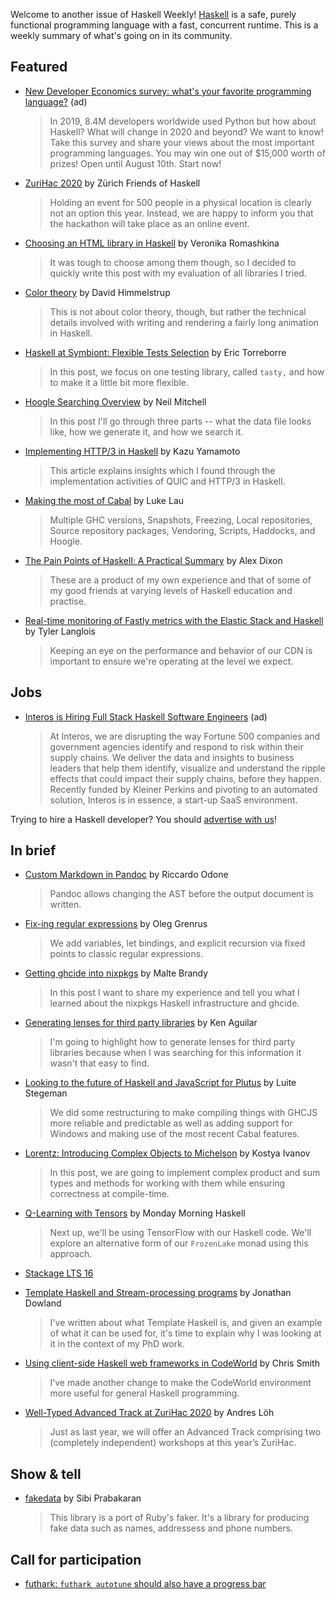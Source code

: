 Welcome to another issue of Haskell Weekly!
[Haskell](https://www.haskell.org) is a safe, purely functional programming language with a fast, concurrent runtime.
This is a weekly summary of what's going on in its community.

## Featured

- [New Developer Economics survey: what's your favorite programming language?](https://www.developereconomics.net/?utm_medium=newsletter&utm_source=haskell&utm_campaign=haskell_newsletter) (ad)
  > In 2019, 8.4M developers worldwide used Python but how about Haskell? What will change in 2020 and beyond? We want to know! Take this survey and share your views about the most important programming languages. You may win one out of $15,000 worth of prizes! Open until August 10th. Start now!

- [ZuriHac 2020](https://zfoh.ch/zurihac2020/) by Zürich Friends of Haskell
  > Holding an event for 500 people in a physical location is clearly not an option this year. Instead, we are happy to inform you that the hackathon will take place as an online event.

- [Choosing an HTML library in Haskell](https://vrom911.github.io/blog/html-libraries) by Veronika Romashkina
  > It was tough to choose among them though, so I decided to quickly write this post with my evaluation of all libraries I tried.

- [Color theory](https://reanimate.readthedocs.io/en/latest/showcase_colortheory/) by David Himmelstrup
  > This is not about color theory, though, but rather the technical details involved with writing and rendering a fairly long animation in Haskell.

- [Haskell at Symbiont: Flexible Tests Selection](https://www.symbiont.io/post/haskell-at-symbiont-flexible-tests-selection) by Eric Torreborre
  > In this post, we focus on one testing library, called `tasty,` and how to make it a little bit more flexible.

- [Hoogle Searching Overview](https://neilmitchell.blogspot.com/2020/06/hoogle-searching-overview.html) by Neil Mitchell
  > In this post I'll go through three parts -- what the data file looks like, how we generate it, and how we search it.

- [Implementing HTTP/3 in Haskell](https://kazu-yamamoto.hatenablog.jp/entry/2020/06/09/155236) by Kazu Yamamoto
  > This article explains insights which I found through the implementation activities of QUIC and HTTP/3 in Haskell.

- [Making the most of Cabal](https://lukelau.me/haskell/posts/making-the-most-of-cabal/) by Luke Lau
  > Multiple GHC versions, Snapshots, Freezing, Local repositories, Source repository packages, Vendoring, Scripts, Haddocks, and Hoogle.

- [The Pain Points of Haskell: A Practical Summary](https://dixonary.co.uk/blog/haskell/pain) by Alex Dixon
  > These are a product of my own experience and that of some of my good friends at varying levels of Haskell education and practise.

- [Real-time monitoring of Fastly metrics with the Elastic Stack and Haskell](https://www.elastic.co/blog/monitoring-fastly-with-elastic-stack-and-haskell) by Tyler Langlois
  > Keeping an eye on the performance and behavior of our CDN is important to ensure we're operating at the level we expect.

## Jobs

- [Interos is Hiring Full Stack Haskell Software Engineers](https://www.interos.ai/vacancies/#haskell-software-engineer) (ad)
  > At Interos, we are disrupting the way Fortune 500 companies and government agencies identify and respond to risk within their supply chains. We deliver the data and insights to business leaders that help them identify, visualize and understand the ripple effects that could impact their supply chains, before they happen. Recently funded by Kleiner Perkins and pivoting to an automated solution, Interos is in essence, a start-up SaaS environment.

Trying to hire a Haskell developer?
You should [advertise with us](https://haskellweekly.news/advertising.html)!

## In brief

- [Custom Markdown in Pandoc](https://dev.to/riccardoodone/custom-markdown-in-pandoc-43hf) by Riccardo Odone
  > Pandoc allows changing the AST before the output document is written.

- [Fix-ing regular expressions](https://well-typed.com/blog/2020/06/fix-ing-regular-expressions/) by Oleg Grenrus
  > We add variables, let bindings, and explicit recursion via fixed points to classic regular expressions.

- [Getting ghcide into nixpkgs](https://mpickering.github.io/ide/posts/2020-06-05-ghcide-and-nixpkgs.html) by Malte Brandy
  > In this post I want to share my experience and tell you what I learned about the nixpkgs Haskell infrastructure and ghcide.

- [Generating lenses for third party libraries](https://dev.to/piq9117/haskell-generating-lenses-for-third-party-libraries-1oik) by Ken Aguilar
  > I'm going to highlight how to generate lenses for third party libraries because when I was searching for this information it wasn't that easy to find.

- [Looking to the future of Haskell and JavaScript for Plutus](https://iohk.io/en/blog/posts/2020/06/04/looking-to-the-future-of-haskell-and-javascript-for-plutus/) by Luite Stegeman
  > We did some restructuring to make compiling things with GHCJS more reliable and predictable as well as adding support for Windows and making use of the most recent Cabal features.

- [Lorentz: Introducing Complex Objects to Michelson](https://serokell.io/blog/lorentz-complex-objects) by Kostya Ivanov
  > In this post, we are going to implement complex product and sum types and methods for working with them while ensuring correctness at compile-time.

- [Q-Learning with Tensors](https://mmhaskell.com/blog/2020/6/8/q-learning-with-tensors) by Monday Morning Haskell
  > Next up, we'll be using TensorFlow with our Haskell code. We'll explore an alternative form of our `FrozenLake` monad using this approach.

- [Stackage LTS 16](https://www.stackage.org/lts-16.0)

- [Template Haskell and Stream-processing programs](https://jmtd.net/log/template_haskell/streamgraph/) by Jonathan Dowland
  > I've written about what Template Haskell is, and given an example of what it can be used for, it's time to explain why I was looking at it in the context of my PhD work.

- [Using client-side Haskell web frameworks in CodeWorld](https://medium.com/@cdsmithus/using-client-side-haskell-web-frameworks-in-codeworld-7d8661647191) by Chris Smith
  > I’ve made another change to make the CodeWorld environment more useful for general Haskell programming.

- [Well-Typed Advanced Track at ZuriHac 2020](https://www.well-typed.com/blog/2020/06/well-typed-advanced-track-zurihac-2020/) by Andres Löh
  > Just as last year, we will offer an Advanced Track comprising two (completely independent) workshops at this year’s ZuriHac.

## Show & tell

- [fakedata](https://github.com/psibi/fakedata/tree/d08b7b9ff41f3f91e3376ec573cf58f7a95c30b2) by Sibi Prabakaran
  > This library is a port of Ruby's faker. It's a library for producing fake data such as names, addressess and phone numbers.

## Call for participation

-   [futhark: `futhark autotune` should also have a progress bar](https://github.com/diku-dk/futhark/issues/1008)

